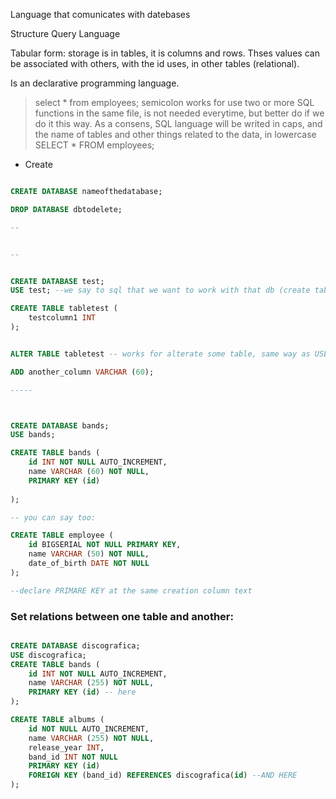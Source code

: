 Language that comunicates with datebases

Structure Query Language

Tabular form: storage is in tables, it is columns and rows. Thses values can be associated with others, with the id uses, in other tables (relational).

Is an declarative programming language.

>select * from employees;
>semicolon works for use two or more SQL functions in the same file, is not needed everytime, but better do if we do it this way.
>As a consens, SQL language will be writed in caps, and the name of tables and other things related to the data, in lowercase
>SELECT * FROM employees;

- Create

```SQL

CREATE DATABASE nameofthedatabase;

DROP DATABASE dbtodelete;

--


--


CREATE DATABASE test;
USE test; --we say to sql that we want to work with that db (create tables, for example)

CREATE TABLE tabletest (
	testcolumn1 INT
);


ALTER TABLE tabletest -- works for alterate some table, same way as USE with atabase

ADD another_column VARCHAR (60);

-----



```

```SQL

CREATE DATABASE bands;
USE bands;

CREATE TABLE bands (
	id INT NOT NULL AUTO_INCREMENT,
	name VARCHAR (60) NOT NULL,
	PRIMARY KEY (id)
	
);

-- you can say too:

CREATE TABLE employee (
	id BIGSERIAL NOT NULL PRIMARY KEY,
	name VARCHAR (50) NOT NULL,
	date_of_birth DATE NOT NULL
);

--declare PRIMARE KEY at the same creation column text


```


### Set relations between one table and another:

```SQL

CREATE DATABASE discografica;
USE discografica;
CREATE TABLE bands (
	id INT NOT NULL AUTO_INCREMENT,
	name VARCHAR (255) NOT NULL,
	PRIMARY KEY (id) -- here
);

CREATE TABLE albums (
	id NOT NULL AUTO_INCREMENT,
	name VARCHAR (255) NOT NULL,
	release_year INT,
	band_id INT NOT NULL
	PRIMARY KEY (id)
	FOREIGN KEY (band_id) REFERENCES discografica(id) --AND HERE
);

```

### 